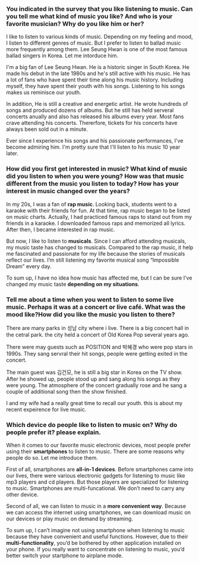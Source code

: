 ### You indicated in the survey that you like listening to music. Can you tell me what kind of music you like? And who is your favorite musician? Why do you like him or her?

I like to listen to various kinds of music. Depending on my feeling and mood, I listen to different genres of music. But I prefer to listen to ballad music more frequently among them. Lee Seung Hwan is one of the most famous ballad singers in Korea. Let me intorduce him.

I'm a big fan of Lee Seung Hwan. He is a historic singer in South Korea. He made his debut in the late 1980s and he's still active with his music. He has a lot of fans who have spent their time along his music history. Including myself, they have spent their youth with his songs. Listening to his songs makes us reminisce our youth.

In addition, He is still a creative and energetic artist. He wrote hundreds of songs and produced dozens of albums. But he still has held serveral concerts anually and also has released his albums every year. Most fans crave attending his concerts. Thererfore, tickets for his concerts have always been sold out in a minute.

Ever since I experience his songs and his passionate performances, I've become admiring him. I'm pretty sure that I'll listen to his music 10 year later.

### How did you first get interested in music? What kind of music did you listen to when you were young? How was that music different from the music you listen to today? How has your interest in music changed over the years?

In my 20s, I was a fan of **rap music**. Looking back, students went to a karaoke with their friends for fun. At that time, rap music began to be listed on music charts. Actually, I had practiced famous raps to stand out from my friends in a karaoke. I downloaded famous raps and memorized all lyrics. After then, I became interested in rap music.

But now, I like to listen to **musicals**. Since I can afford attending musicals, my music taste has changed to musicals. Compared to the rap music, it help me fascinated and passionate for my life because the stories of musicals reflect our lives. I’m still listening my favorite musical song “Impossible Dream” every day.

To sum up, I have no idea how music has affected me, but I can be sure I’ve changed my music taste **depending on my situations**.

### Tell me about a time when you went to listen to some live music. Perhaps it was at a concert or live café. What was the mood like?How did you like the music you listen to there? 

There are many parks in 성남 city where i live. There is a big concert hall in the cetral park. the city held a concert of Old Korea Pop several years ago.

There were may guests such as POSITION and 박혜경 who were pop stars in 1990s. They sang servral their hit songs, people were getting exited in the concert.

The main guest was 김건모, he is still a big star in Korea on the TV show. After he showed up, people stood up and sang along his songs as they were young. The atmosphere of the concert gradually rose and he sang a couple of additional song then the show finished.

I and my wife had a really great time to recall our youth. this is about my recent expeirence for live music.

### Which device do people like to listen to music on? Why do people prefer it? please explain.

When it comes to our favorite music electronic devices, most people prefer using their **smartphones** to listen to music. There are some reasons why people do so. Let me introduce them.

First of all, smartphones are **all-in-1 devices**. Before smartphones came into our lives, there were various electronic gadgets for listening to music like mp3 players and cd players. But those players are specialized for listening to music. Smartphones are multi-funcational. We don’t need to carry any other device.

Second of all, we can listen to music in a **more convenient way**. Because we can access the internet using smartphones, we can download music on our devices or play music on demand by streaming.

To sum up, I can’t imagine not using smartphone when listening to music because they have convenient and useful functions. However, due to their **multi-functionality**, you’d be bothered by other application installed on your phone. If you really want to concentrate on listening to music, you’d better switch your startphone to airplane mode.



